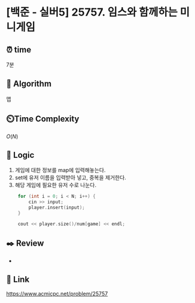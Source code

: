 # [백준 - 실버5] 25757. 임스와 함께하는 미니게임
 
## ⏰  **time**
7분

## :pushpin: **Algorithm**
맵

## ⏲️**Time Complexity**
$O(N)$

## :round_pushpin: **Logic**
1. 게임에 대한 정보를 map에 입력해놓는다.
2. set에 유저 이름을 입력받아 넣고, 중복을 제거한다.
3. 해당 게임에 필요한 유저 수로 나눈다.
   ```cpp
	for (int i = 0; i < N; i++) {
		cin >> input;
		player.insert(input);
	}

	cout << player.size()/num[game] << endl;
   ```

## :black_nib: **Review**
- 

## 📡 Link
https://www.acmicpc.net/problem/25757
